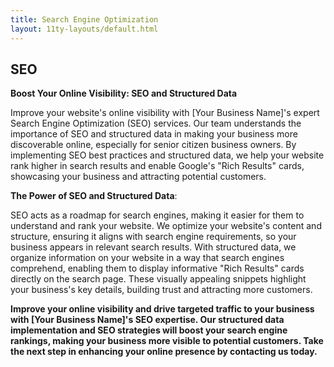```yaml
---
title: Search Engine Optimization
layout: 11ty-layouts/default.html
---
```

## SEO

**Boost Your Online Visibility: SEO and Structured Data**

Improve your website's online visibility with [Your Business Name]'s expert Search Engine Optimization (SEO) services. Our team understands the importance of SEO and structured data in making your business more discoverable online, especially for senior citizen business owners. By implementing SEO best practices and structured data, we help your website rank higher in search results and enable Google's "Rich Results" cards, showcasing your business and attracting potential customers.

**The Power of SEO and Structured Data**:

SEO acts as a roadmap for search engines, making it easier for them to understand and rank your website. We optimize your website's content and structure, ensuring it aligns with search engine requirements, so your business appears in relevant search results. With structured data, we organize information on your website in a way that search engines comprehend, enabling them to display informative "Rich Results" cards directly on the search page. These visually appealing snippets highlight your business's key details, building trust and attracting more customers.

**Improve your online visibility and drive targeted traffic to your business with [Your Business Name]'s SEO expertise. Our structured data implementation and SEO strategies will boost your search engine rankings, making your business more visible to potential customers. Take the next step in enhancing your online presence by contacting us today.**
